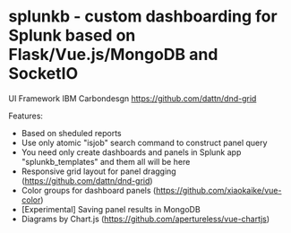 # splunkb - custom dashboarding for Splunk based on Flask/Vue.js/MongoDB and SocketIO

UI Framework IBM Carbondesgn https://github.com/dattn/dnd-grid

Features:
- Based on sheduled reports
- Use only atomic "isjob" search command to construct panel query
- You need only create dashboards and panels in Splunk app "splunkb_templates" and them all will be here
- Responsive grid layout for panel dragging (https://github.com/dattn/dnd-grid)
- Color groups for dashboard panels (https://github.com/xiaokaike/vue-color)
- [Experimental] Saving panel results in MongoDB
- Diagrams by Chart.js (https://github.com/apertureless/vue-chartjs)
